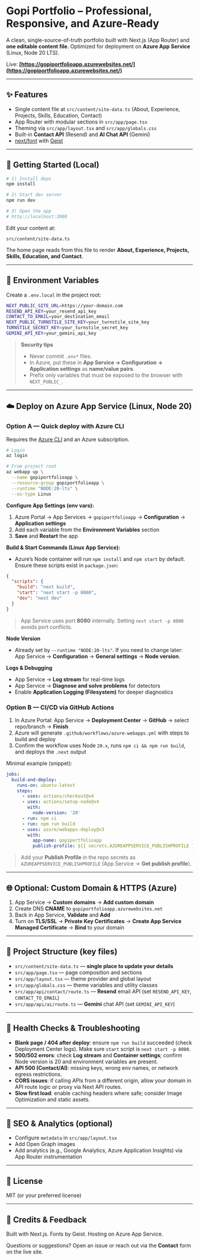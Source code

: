 # Gopi Portfolio – Professional, Responsive, and Azure-Ready

A clean, single-source-of-truth portfolio built with Next.js (App Router) and **one editable content file**. Optimized for deployment on **Azure App Service** (Linux, Node 20 LTS).

Live: **[https://gopiportfolioapp.azurewebsites.net/](https://gopiportfolioapp.azurewebsites.net/)**

---

## ✨ Features

* Single content file at `src/content/site-data.ts` (About, Experience, Projects, Skills, Education, Contact)
* App Router with modular sections in `src/app/page.tsx`
* Theming via `src/app/layout.tsx` and `src/app/globals.css`
* Built-in **Contact API** (Resend) and **AI Chat API** (Gemini)
* [next/font](https://nextjs.org/docs/app/building-your-application/optimizing/fonts) with [Geist](https://vercel.com/font)

---

## 🚀 Getting Started (Local)

```bash
# 1) Install deps
npm install

# 2) Start dev server
npm run dev

# 3) Open the app
# http://localhost:3000
```

Edit your content at:

```
src/content/site-data.ts
```

The home page reads from this file to render **About, Experience, Projects, Skills, Education, and Contact**.

---

## 🔐 Environment Variables

Create a `.env.local` in the project root:

```bash
NEXT_PUBLIC_SITE_URL=https://your-domain.com
RESEND_API_KEY=your_resend_api_key
CONTACT_TO_EMAIL=your_destination_email
NEXT_PUBLIC_TURNSTILE_SITE_KEY=your_turnstile_site_key
TURNSTILE_SECRET_KEY=your_turnstile_secret_key
GEMINI_API_KEY=your_gemini_api_key
```

> **Security tips**
>
> * Never commit `.env*` files.
> * In Azure, put these in **App Service → Configuration → Application settings** as **name/value pairs**.
> * Prefix only variables that must be exposed to the browser with `NEXT_PUBLIC_`.

---

## ☁️ Deploy on Azure App Service (Linux, Node 20)

### Option A — Quick deploy with Azure CLI

Requires the [Azure CLI](https://learn.microsoft.com/cli/azure/install-azure-cli) and an Azure subscription.

```bash
# Login
az login

# From project root
az webapp up \
  --name gopiportfolioapp \
  --resource-group gopiportfolioapp \
  --runtime "NODE:20-lts" \
  --os-type Linux
```

**Configure App Settings (env vars):**

1. Azure Portal → App Services → `gopiportfolioapp` → **Configuration** → **Application settings**
2. Add each variable from the **Environment Variables** section
3. **Save** and **Restart** the app

**Build & Start Commands (Linux App Service):**

* Azure’s Node container will run `npm install` and `npm start` by default. Ensure these scripts exist in `package.json`:

```json
{
  "scripts": {
    "build": "next build",
    "start": "next start -p 8080",
    "dev": "next dev"
  }
}
```

> App Service uses port **8080** internally. Setting `next start -p 8080` avoids port conflicts.

**Node Version**

* Already set by `--runtime "NODE:20-lts"`. If you need to change later: App Service → **Configuration** → **General settings** → **Node version**.

**Logs & Debugging**

* App Service → **Log stream** for real-time logs
* App Service → **Diagnose and solve problems** for detectors
* Enable **Application Logging (Filesystem)** for deeper diagnostics

### Option B — CI/CD via GitHub Actions

1. In Azure Portal: App Service → **Deployment Center** → **GitHub** → select repo/branch → **Finish**
2. Azure will generate `.github/workflows/azure-webapps.yml` with steps to build and deploy
3. Confirm the workflow uses Node `20.x`, runs `npm ci && npm run build`, and deploys the `.next` output

Minimal example (snippet):

```yaml
jobs:
  build-and-deploy:
    runs-on: ubuntu-latest
    steps:
      - uses: actions/checkout@v4
      - uses: actions/setup-node@v4
        with:
          node-version: '20'
      - run: npm ci
      - run: npm run build
      - uses: azure/webapps-deploy@v3
        with:
          app-name: gopiportfolioapp
          publish-profile: ${{ secrets.AZUREAPPSERVICE_PUBLISHPROFILE }}
```

> Add your **Publish Profile** in the repo secrets as `AZUREAPPSERVICE_PUBLISHPROFILE` (App Service → **Get publish profile**).

---

## 🌐 Optional: Custom Domain & HTTPS (Azure)

1. App Service → **Custom domains** → **Add custom domain**
2. Create DNS **CNAME** to `gopiportfolioapp.azurewebsites.net`
3. Back in App Service, **Validate** and **Add**
4. Turn on **TLS/SSL** → **Private Key Certificates** → **Create App Service Managed Certificate** → **Bind** to your domain

---

## 🧩 Project Structure (key files)

* `src/content/site-data.ts` — **single place to update your details**
* `src/app/page.tsx` — page composition and sections
* `src/app/layout.tsx` — theme provider and global layout
* `src/app/globals.css` — theme variables and utility classes
* `src/app/api/contact/route.ts` — **Resend** email API (set `RESEND_API_KEY`, `CONTACT_TO_EMAIL`)
* `src/app/api/ai/route.ts` — **Gemini** chat API (set `GEMINI_API_KEY`)

---

## 🧪 Health Checks & Troubleshooting

* **Blank page / 404 after deploy**: ensure `npm run build` succeeded (check Deployment Center logs). Make sure `start` script is `next start -p 8080`.
* **500/502 errors**: check **Log stream** and **Container settings**; confirm Node version is 20 and environment variables are present.
* **API 500 (Contact/AI)**: missing keys, wrong env names, or network egress restrictions.
* **CORS issues**: if calling APIs from a different origin, allow your domain in API route logic or proxy via Next API routes.
* **Slow first load**: enable caching headers where safe; consider Image Optimization and static assets.

---

## 🔎 SEO & Analytics (optional)

* Configure `metadata` in `src/app/layout.tsx`
* Add Open Graph images
* Add analytics (e.g., Google Analytics, Azure Application Insights) via App Router instrumentation

---

## 📄 License

MIT (or your preferred license)

---

## 🙌 Credits & Feedback

Built with Next.js. Fonts by Geist. Hosting on Azure App Service.

Questions or suggestions? Open an issue or reach out via the **Contact** form on the live site.
